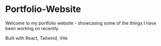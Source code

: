 # Portfolio-Website

Welcome to my portfolio website - showcasing some of the things I have been working on recently.

Built with React, Tailwind, Vite